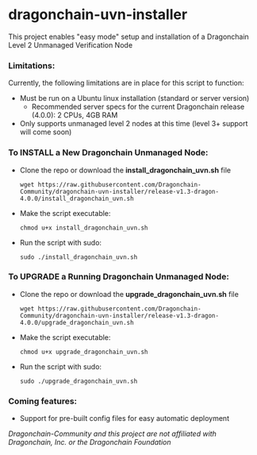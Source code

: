 # dragonchain-uvn-installer 

This project enables "easy mode" setup and installation of a Dragonchain Level 2 Unmanaged Verification Node

### Limitations:

Currently, the following limitations are in place for this script to function:
- Must be run on a Ubuntu linux installation (standard or server version)
    - Recommended server specs for the current Dragonchain release (4.0.0): 2 CPUs, 4GB RAM
- Only supports unmanaged level 2 nodes at this time (level 3+ support will come soon)

### To INSTALL a New Dragonchain Unmanaged Node:

- Clone the repo or download the **install_dragonchain_uvn.sh** file

    ```wget https://raw.githubusercontent.com/Dragonchain-Community/dragonchain-uvn-installer/release-v1.3-dragon-4.0.0/install_dragonchain_uvn.sh```

- Make the script executable:

    ```chmod u+x install_dragonchain_uvn.sh```

- Run the script with sudo:

    ```sudo ./install_dragonchain_uvn.sh```

### To UPGRADE a Running Dragonchain Unmanaged Node:

- Clone the repo or download the **upgrade_dragonchain_uvn.sh** file

    ```wget https://raw.githubusercontent.com/Dragonchain-Community/dragonchain-uvn-installer/release-v1.3-dragon-4.0.0/upgrade_dragonchain_uvn.sh```

- Make the script executable:

    ```chmod u+x upgrade_dragonchain_uvn.sh```

- Run the script with sudo:

    ```sudo ./upgrade_dragonchain_uvn.sh```

### Coming features:
- Support for pre-built config files for easy automatic deployment

*Dragonchain-Community and this project are not affiliated with Dragonchain, Inc. or the Dragonchain Foundation*
